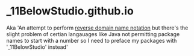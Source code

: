 # \_11BelowStudio.github.io

Aka 'An attempt to perform [reverse domain name notation](https://en.wikipedia.org/wiki/Reverse_domain_name_notation)
but there's the slight problem of certian langauages like Java not permitting package names to start with a number
so I need to preface my packages with '\_11BelowStudio' instead'
